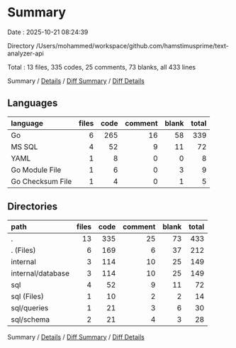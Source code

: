 # Summary

Date : 2025-10-21 08:24:39

Directory /Users/mohammed/workspace/github.com/hamstimusprime/text-analyzer-api

Total : 13 files,  335 codes, 25 comments, 73 blanks, all 433 lines

Summary / [Details](details.md) / [Diff Summary](diff.md) / [Diff Details](diff-details.md)

## Languages
| language | files | code | comment | blank | total |
| :--- | ---: | ---: | ---: | ---: | ---: |
| Go | 6 | 265 | 16 | 58 | 339 |
| MS SQL | 4 | 52 | 9 | 11 | 72 |
| YAML | 1 | 8 | 0 | 0 | 8 |
| Go Module File | 1 | 6 | 0 | 3 | 9 |
| Go Checksum File | 1 | 4 | 0 | 1 | 5 |

## Directories
| path | files | code | comment | blank | total |
| :--- | ---: | ---: | ---: | ---: | ---: |
| . | 13 | 335 | 25 | 73 | 433 |
| . (Files) | 6 | 169 | 6 | 37 | 212 |
| internal | 3 | 114 | 10 | 25 | 149 |
| internal/database | 3 | 114 | 10 | 25 | 149 |
| sql | 4 | 52 | 9 | 11 | 72 |
| sql (Files) | 1 | 10 | 2 | 2 | 14 |
| sql/queries | 1 | 21 | 3 | 6 | 30 |
| sql/schema | 2 | 21 | 4 | 3 | 28 |

Summary / [Details](details.md) / [Diff Summary](diff.md) / [Diff Details](diff-details.md)